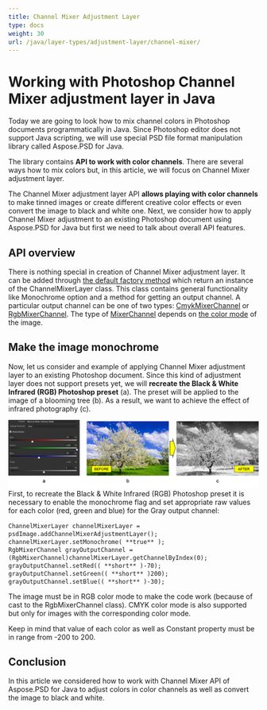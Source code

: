 ```yaml
---
title: Channel Mixer Adjustment Layer
type: docs
weight: 30
url: /java/layer-types/adjustment-layer/channel-mixer/
---
```


# Working with Photoshop Channel Mixer adjustment layer in Java

Today we are going to look how to mix channel colors in Photoshop documents programmatically in Java. Since Photoshop editor does not support Java scripting, we will use special PSD file format manipulation library called Aspose.PSD for Java.

The library contains **API to work with color channels**. There are several ways how to mix colors but, in this article, we will focus on Channel Mixer adjustment layer.

The Channel Mixer adjustment layer API **allows playing with color channels** to make tinned images or create different creative color effects or even convert the image to black and white one. Next, we consider how to apply Channel Mixer adjustment to an existing Photoshop document using Aspose.PSD for Java but first we need to talk about overall API features.

## API overview

There is nothing special in creation of Channel Mixer adjustment layer. It can be added through [the default factory method](https://reference.aspose.com/psd/java/com.aspose.psd.fileformats.psd/PsdImage#addChannelMixerAdjustmentLayer--) which return an instance of the ChannelMixerLayer class. This class contains general functionality like Monochrome option and a method for getting an output channel. A particular output channel can be one of two types: [CmykMixerChannel](https://reference.aspose.com/psd/java/com.aspose.psd.fileformats.psd.layers.adjustmentlayers/CmykMixerChannel) or [RgbMixerChannel](https://reference.aspose.com/psd/java/com.aspose.psd.fileformats.psd.layers.adjustmentlayers/RgbMixerChannel). The type of [MixerChannel](https://reference.aspose.com/psd/java/com.aspose.psd.fileformats.psd.layers.adjustmentlayers/mixerchannel) depends on [the color mode](https://reference.aspose.com/psd/java/com.aspose.psd.fileformats.psd/PsdImage#getColorMode--) of the image.

## Make the image monochrome

Now, let us consider and example of applying Channel Mixer adjustment layer to an existing Photoshop document. Since this kind of adjustment layer does not support presets yet, we will **recreate the Black &amp; White Infrared (RGB) Photoshop preset** (a). The preset will be applied to the image of a blooming tree (b). As a result, we want to achieve the effect of infrared photography (c).

![Channel Mixel Adjustment Layer Example](channel-mixer-adjustment-psd-layer-figure-1.png) First, to recreate the Black &amp; White Infrared (RGB) Photoshop preset it is necessary to enable the monochrome flag and set appropriate raw values for each color (red, green and blue) for the Gray output channel:

    ChannelMixerLayer channelMixerLayer = psdImage.addChannelMixerAdjustmentLayer();
    channelMixerLayer.setMonochrome( **true** );
    RgbMixerChannel grayOutputChannel = (RgbMixerChannel)channelMixerLayer.getChannelByIndex(0);
    grayOutputChannel.setRed(( **short** )-70);
    grayOutputChannel.setGreen(( **short** )200);
    grayOutputChannel.setBlue(( **short** )-30);

The image must be in RGB color mode to make the code work (because of cast to the RgbMixerChannel class). CMYK color mode is also supported but only for images with the corresponding color mode.

Keep in mind that value of each color as well as Constant property must be in range from -200 to 200.

## Conclusion

In this article we considered how to work with Channel Mixer API of Aspose.PSD for Java to adjust colors in color channels as well as convert the image to black and white.